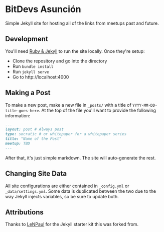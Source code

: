 # BitDevs Asunción

Simple Jekyll site for hosting all of the links from meetups past and future.

## Development

You'll need [Ruby & Jekyll](https://jekyllrb.com/docs/installation/) to run the
site locally. Once they're setup:

* Clone the repository and go into the directory
* Run `bundle install`
* Run `jekyll serve`
* Go to http://localhost:4000

## Making a Post

To make a new post, make a new file in `_posts/` with a title of
`YYYY-MM-DD-title-goes-here`. At the top of the file you'll want to provide the
following information:

```md
---
layout: post # Always post
type: socratic # or whitepaper for a whitepaper series
title: "Name of the Post"
meetup: TBD
---
```

After that, it's just simple markdown. The site will auto-generate the rest.

## Changing Site Data

All site configurations are either contained in `_config.yml` or
`_data/settings.yml`. Some data is duplicated between the two due to the way
Jekyll injects variables, so be sure to update both.

## Attributions

Thanks to [LeNPaul](https://github.com/LeNPaul/jekyll-starter-kit) for the
Jekyll starter kit this was forked from.
